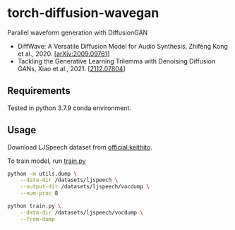 # torch-diffusion-wavegan

Parallel waveform generation with DiffusionGAN

- DiffWave: A Versatile Diffusion Model for Audio Synthesis, Zhifeng Kong et al., 2020. [[arXiv:2009.09761](https://arxiv.org/abs/2009.09761)]
- Tackling the Generative Learning Trilemma with Denoising Diffusion GANs, Xiao et al., 2021. [[2112.07804](https://arxiv.org/abs/2112.07804)]

## Requirements

Tested in python 3.7.9 conda environment.

## Usage

Download LJSpeech dataset from [official:keithito](https://keithito.com/LJ-Speech-Dataset/).

To train model, run [train.py](./train.py)

```bash
python -m utils.dump \
    --data-dir /datasets/ljspeech \
    --output-dir /datasets/ljspeech/vocdump \
    --num-proc 8

python train.py \
    --data-dir /datasets/ljspeech/vocdump \
    --from-dump
```
